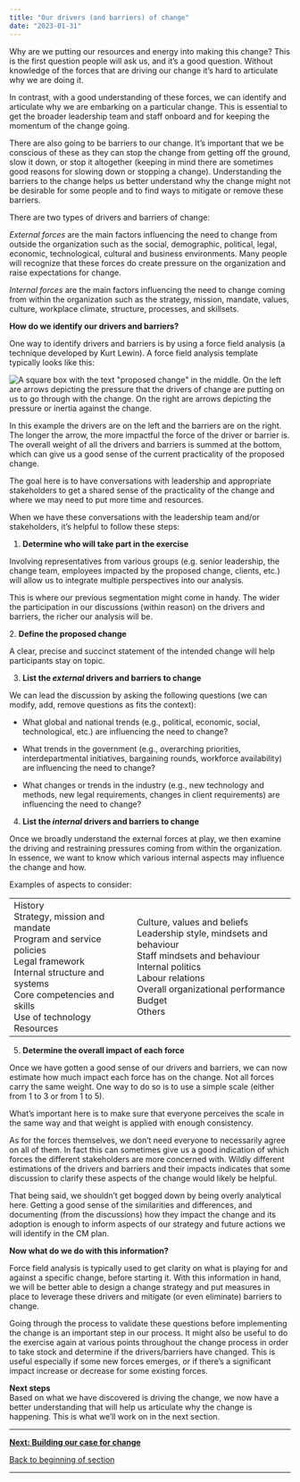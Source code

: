 ```yaml
---
title: "Our drivers (and barriers) of change"
date: "2023-01-31"
---
```


Why are we putting our resources and energy into making this change? This is the first question people will ask us, and it’s a good question. Without knowledge of the forces that are driving our change it’s hard to articulate why we are doing it.

In contrast, with a good understanding of these forces, we can identify and articulate why we are embarking on a particular change. This is essential to get the broader leadership team and staff onboard and for keeping the momentum of the change going.

There are also going to be barriers to our change. It’s important that we be conscious of these as they can stop the change from getting off the ground, slow it down, or stop it altogether (keeping in mind there are sometimes good reasons for slowing down or stopping a change). Understanding the barriers to the change helps us better understand why the change might not be desirable for some people and to find ways to mitigate or remove these barriers.

There are two types of drivers and barriers of change:

_External forces_ are the main factors influencing the need to change from outside the organization such as the social, demographic, political, legal, economic, technological, cultural and business environments. Many people will recognize that these forces do create pressure on the organization and raise expectations for change.

_Internal forces_ are the main factors influencing the need to change coming from within the organization such as the strategy, mission, mandate, values, culture, workplace climate, structure, processes, and skillsets.

**How do we identify our drivers and barriers?**

One way to identify drivers and barriers is by using a force field analysis (a technique developed by Kurt Lewin). A force field analysis template typically looks like this:

![A square box with the text "proposed change" in the middle. On the left are arrows depicting the pressure that the drivers of change are putting on us to go through with the change. On the right are arrows depicting the pressure or inertia against the change.](images/drivers-and-barriers-2.png)

In this example the drivers are on the left and the barriers are on the right. The longer the arrow, the more impactful the force of the driver or barrier is. The overall weight of all the drivers and barriers is summed at the bottom, which can give us a good sense of the current practicality of the proposed change.

The goal here is to have conversations with leadership and appropriate stakeholders to get a shared sense of the practicality of the change and where we may need to put more time and resources.

When we have these conversations with the leadership team and/or stakeholders, it’s helpful to follow these steps:

1. **Determine who will take part in the exercise**

Involving representatives from various groups (e.g. senior leadership, the change team, employees impacted by the proposed change, clients, etc.) will allow us to integrate multiple perspectives into our analysis.

This is where our previous segmentation might come in handy. The wider the participation in our discussions (within reason) on the drivers and barriers, the richer our analysis will be.

2\. **Define the proposed change**

A clear, precise and succinct statement of the intended change will help participants stay on topic.

3. **List the _external_ drivers and barriers to change**

We can lead the discussion by asking the following questions (we can modify, add, remove questions as fits the context):

- What global and national trends (e.g., political, economic, social, technological, etc.) are influencing the need to change?

- What trends in the government (e.g., overarching priorities, interdepartmental initiatives, bargaining rounds, workforce availability) are influencing the need to change?

- What changes or trends in the industry (e.g., new technology and methods, new legal requirements, changes in client requirements) are influencing the need to change?  
    

4. **List the _internal_ drivers and barriers to change**

Once we broadly understand the external forces at play, we then examine the driving and restraining pressures coming from within the organization. In essence, we want to know which various internal aspects may influence the change and how.

Examples of aspects to consider:

<table><tbody><tr><td>History<br>Strategy, mission and mandate<br>Program and service policies<br>Legal framework<br>Internal structure and systems<br>Core competencies and skills<br>Use of technology<br>Resources</td><td>Culture, values and beliefs<br>Leadership style, mindsets and behaviour<br>Staff mindsets and behaviour<br>Internal politics<br>Labour relations<br>Overall organizational performance<br>Budget<br>Others</td></tr></tbody></table>

5. **Determine the overall impact of each force**

Once we have gotten a good sense of our drivers and barriers, we can now estimate how much impact each force has on the change. Not all forces carry the same weight. One way to do so is to use a simple scale (either from 1 to 3 or from 1 to 5).

What’s important here is to make sure that everyone perceives the scale in the same way and that weight is applied with enough consistency.

As for the forces themselves, we don’t need everyone to necessarily agree on all of them. In fact this can sometimes give us a good indication of which forces the different stakeholders are more concerned with. Wildly different estimations of the drivers and barriers and their impacts indicates that some discussion to clarify these aspects of the change would likely be helpful.

That being said, we shouldn’t get bogged down by being overly analytical here. Getting a good sense of the similarities and differences, and documenting (from the discussions) how they impact the change and its adoption is enough to inform aspects of our strategy and future actions we will identify in the CM plan.

**Now what do we do with this information?**

Force field analysis is typically used to get clarity on what is playing for and against a specific change, before starting it. With this information in hand, we will be better able to design a change strategy and put measures in place to leverage these drivers and mitigate (or even eliminate) barriers to change.

Going through the process to validate these questions before implementing the change is an important step in our process. It might also be useful to do the exercise again at various points throughout the change process in order to take stock and determine if the drivers/barriers have changed. This is useful especially if some new forces emerges, or if there’s a significant impact increase or decrease for some existing forces.

**Next steps**  
Based on what we have discovered is driving the change, we now have a better understanding that will help us articulate why the change is happening. This is what we’ll work on in the next section.

* * *

[****Next: Building our case for change****](https://articles.alpha.canada.ca/framework-for-leading-change/building-our-case-for-change/)

[Back to beginning of section](https://articles.alpha.canada.ca/framework-for-leading-change/laying-our-foundation-for-successful-change/)

* * *
